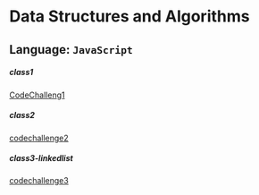# Data Structures and Algorithms

## Language: `JavaScript`
##### class1
[CodeChalleng1](./MyChallenge/READMECLASS1.md)
##### class2
[codechallenge2](./MyChallenge/READMECLASS2.md)

##### class3-linkedlist
[codechallenge3](./MyChallenge/class3LinkedList/READMECLASS3.md)
